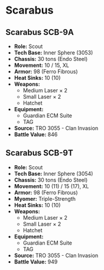 # Scarabus
## Scarabus SCB-9A
- **Role:** Scout
- **Tech Base:** Inner Sphere (3053)
- **Chassis:** 30 tons (Endo Steel)
- **Movement:** 10 / 15, XL
- **Armor:** 98 (Ferro Fibrous)
- **Heat Sinks:** 10 (10)
- **Weapons:**
  - Medium Laser × 2
  - Small Laser × 2
  - Hatchet
- **Equipment:**
  - Guardian ECM Suite
  - TAG
- **Source:** TRO 3055 - Clan Invasion
- **Battle Value:** 846

## Scarabus SCB-9T
- **Role:** Scout
- **Tech Base:** Inner Sphere (3054)
- **Chassis:** 30 tons (Endo Steel)
- **Movement:** 10 (11) / 15 (17), XL
- **Armor:** 98 (Ferro Fibrous)
- **Myomer:** Triple-Strength
- **Heat Sinks:** 10 (10)
- **Weapons:**
  - Medium Laser × 2
  - Small Laser × 2
  - Hatchet
- **Equipment:**
  - Guardian ECM Suite
  - TAG
- **Source:** TRO 3055 - Clan Invasion
- **Battle Value:** 949

